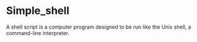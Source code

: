 # Simple_shell
A shell script is a computer program designed to be run like the Unix shell, a command-line interpreter.

